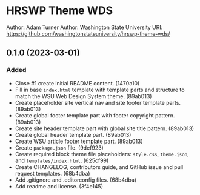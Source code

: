 # HRSWP Theme WDS

Author: Adam Turner
Author: Washington State University
URI: <https://github.com/washingtonstateuniversity/hrswp-theme-wds/>

<!--
Changelog formatting (http://semver.org/):

## Major.MinorAddorDeprec.Bugfix YYYY-MM-DD

### Added (for new features.)
### Changed (for changes in existing functionality.)
### Deprecated (for soon-to-be removed features.)
### Removed (for now removed features.)
### Fixed (for any bug fixes.)
### Security (in case of vulnerabilities.)
-->

## 0.1.0 (2023-03-01)

### Added

- Close #1 create initial README content. (1470a10)
- Fill in base `index.html` template with template parts and structure to match the WSU Web Design System theme. (89ab013)
- Create placeholder site vertical nav and site footer template parts. (89ab013)
- Create global footer template part with footer copyright pattern. (89ab013)
- Create site header template part with global site title pattern. (89ab013)
- Create global header template part. (89ab013)
- Create WSU article footer template part. (89ab013)
- Create `package.json` file. (9def923)
- Create required block theme file placeholders: `style.css`, `theme.json`, and `templates/index.html`. (625cf99)
- Create CHANGELOG, contributors guide, and GitHub issue and pull request templates. (68b4dba)
- Add .gitignore and .editorconfig files. (68b4dba)
- Add readme and license. (3f4e145)
